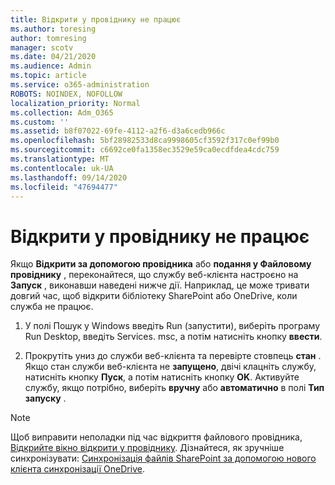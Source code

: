 ```yaml
---
title: Відкрити у провіднику не працює
ms.author: toresing
author: tomresing
manager: scotv
ms.date: 04/21/2020
ms.audience: Admin
ms.topic: article
ms.service: o365-administration
ROBOTS: NOINDEX, NOFOLLOW
localization_priority: Normal
ms.collection: Adm_O365
ms.custom: ''
ms.assetid: b8f07022-69fe-4112-a2f6-d3a6cedb966c
ms.openlocfilehash: 5bf28982533d8ca9998605cf3592f317c0ef99b0
ms.sourcegitcommit: c6692ce0fa1358ec3529e59ca0ecdfdea4cdc759
ms.translationtype: MT
ms.contentlocale: uk-UA
ms.lasthandoff: 09/14/2020
ms.locfileid: "47694477"
---
```

# <a name="open-with-explorer-isnt-working"></a>Відкрити у провіднику не працює

Якщо **Відкрити за допомогою провідника** або **подання у Файловому провіднику** , переконайтеся, що службу веб-клієнта настроєно на **Запуск** , виконавши наведені нижче дії. Наприклад, це може тривати довгий час, щоб відкрити бібліотеку SharePoint або OneDrive, коли служба не працює. 
  
1. У полі Пошук у Windows введіть Run (запустити), виберіть програму Run Desktop, введіть Services. msc, а потім натисніть кнопку **ввести**.
    
2. Прокрутіть униз до служби веб-клієнта та перевірте стовпець **стан** . Якщо стан служби веб-клієнта не **запущено**, двічі клацніть службу, натисніть кнопку **Пуск**, а потім натисніть кнопку **OK**. Активуйте службу, якщо потрібно, виберіть **вручну** або **автоматично** в полі **Тип запуску** . 
    
> [!NOTE]
> Щоб виправити неполадки під час відкриття файлового провідника, [Відкрийте вікно відкрити у провіднику](https://go.microsoft.com/fwlink/?linkid=871665). Дізнайтеся, як зручніше синхронізувати: [Синхронізація файлів SharePoint за допомогою нового клієнта синхронізації OneDrive](https://go.microsoft.com/fwlink/?linkid=871666). 
  

